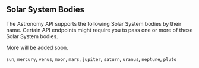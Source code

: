 ## Solar System Bodies

The Astronomy API supports the following Solar System bodies by their name. Certain API endpoints might require you to pass one or more of these Solar System bodies. 

More will be added soon.

`sun`, `mercury`, `venus`, `moon`, `mars`, `jupiter`, `saturn`, `uranus`, `neptune`, `pluto`
